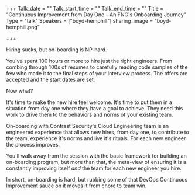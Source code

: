 +++
Talk_date = ""
Talk_start_time = ""
Talk_end_time = ""
Title = "Continuous Improvement from Day One - An FNG's Onboarding Journey"
Type = "talk"
Speakers = ["boyd-hemphill"]
sharing_image = "boyd-hemphill.png"

+++

Hiring sucks, but on-boarding is NP-hard.

You've spent 100 hours or more to hire just the right engineers. From combing through 100s of resumes to carefully reading code samples of the few who made it to the final steps of your interview process. The offers are accepted and the start dates are set.

Now what?

It's time to make the new hire feel welcome. It's time to put them in a situation from day one where they have a goal to achieve. They need this work to drive them to the behaviors and norms of your existing team.

On-boarding with Contrast Security's Cloud Engineering team is an engineered experience that allows new hires, from day one, to contribute to the team, experience it's norms and live it's rituals. For each new engineer the process improves.

You'll walk away from the session with the basic framework for building an on-boarding program, but more than that, the meta-view of ensuring it is a constantly improving itself _and_ the team for each new engineer you hire.

In short, on-boarding is hard, but rubbing some of that DevOps Continuous Improvement sauce on it moves it from chore to team win.